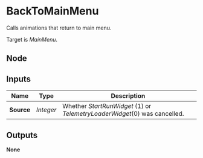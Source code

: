 # BackToMainMenu
Calls animations that return to main menu.  

Target is *MainMenu*.  

## Node

## Inputs
|Name       |Type       |Description                                                                |
|-----------|-----------|---------------------------------------------------------------------------|
|**Source** |*Integer*  |Whether *StartRunWidget* (1) or *TelemetryLoaderWidget*(0) was cancelled.  |

## Outputs
**None**